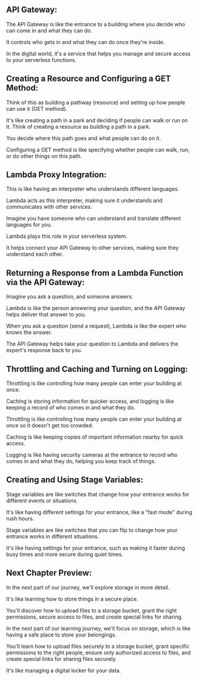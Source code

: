 ## API Gateway:

The API Gateway is like the entrance to a building where 
you decide who can come in and what they can do. 

It controls who gets in and what they can do once they're inside. 

In the digital world, it's a service that helps you 
manage and secure access to your serverless functions.

## Creating a Resource and Configuring a GET Method:

Think of this as building a pathway (resource) 
and setting up how people can use it (GET method). 

It's like creating a path in a park and deciding if people can walk or run on it.
Think of creating a resource as building a path in a park. 

You decide where this path goes and what people can do on it. 

Configuring a GET method is like specifying whether people can walk, run, 
or do other things on this path.

## Lambda Proxy Integration:

This is like having an interpreter who understands different languages. 

Lambda acts as this interpreter, 
making sure it understands and communicates with other services.

Imagine you have someone who can understand and translate different languages for you. 

Lambda plays this role in your serverless system. 

It helps connect your API Gateway to other services, 
making sure they understand each other.

## Returning a Response from a Lambda Function via the API Gateway:

Imagine you ask a question, and someone answers. 

Lambda is like the person answering your question, 
and the API Gateway helps deliver that answer to you.

When you ask a question (send a request), 
Lambda is like the expert who knows the answer. 

The API Gateway helps take your question to Lambda and delivers the expert's response back to you.

## Throttling and Caching and Turning on Logging:

Throttling is like controlling how many people can enter your building at once. 

Caching is storing information for quicker access, 
and logging is like keeping a record of who comes in and what they do.

Throttling is like controlling how many people can enter your building 
at once so it doesn't get too crowded. 

Caching is like keeping copies of important information nearby for quick access. 

Logging is like having security cameras at the entrance to record who comes in and what they do, 
helping you keep track of things.

## Creating and Using Stage Variables:

Stage variables are like switches that change how your entrance works for different events or situations. 

It's like having different settings for your entrance, 
like a "fast mode" during rush hours.

Stage variables are like switches that you can flip to change how your entrance works in different situations. 

It's like having settings for your entrance, 
such as making it faster during busy times and more secure during quiet times.

## Next Chapter Preview:

In the next part of our journey, we'll explore storage in more detail. 

It's like learning how to store things in a secure place. 

You'll discover how to upload files to a storage bucket, 
grant the right permissions, secure access to files, and create special links for sharing.

In the next part of our learning journey, 
we'll focus on storage, 
which is like having a safe place to store your belongings. 

You'll learn how to upload files securely to a storage bucket, 
grant specific permissions to the right people, 
ensure only authorized access to files, 
and create special links for sharing files securely. 

It's like managing a digital locker for your data.